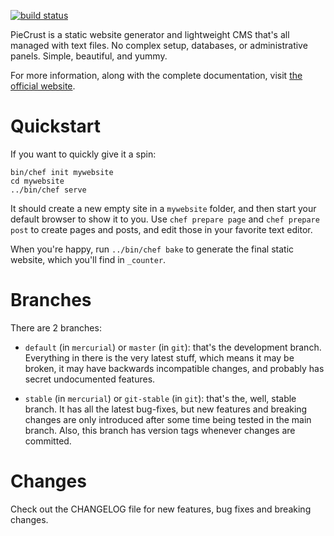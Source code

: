 
[![build status](https://secure.travis-ci.org/ludovicchabant/PieCrust.png?branch=master)](http://travis-ci.org/ludovicchabant/PieCrust)

PieCrust is a static website generator and lightweight CMS that's all managed
with text files. No complex setup, databases, or administrative panels.
Simple, beautiful, and yummy.

For more information, along with the complete documentation, visit [the
official website](http://bolt80.com/piecrust/).


Quickstart
==========

If you want to quickly give it a spin:

    bin/chef init mywebsite
    cd mywebsite
    ../bin/chef serve

It should create a new empty site in a `mywebsite` folder, and then start your
default browser to show it to you. Use `chef prepare page` and `chef prepare
post` to create pages and posts, and edit those in your favorite text editor.

When you're happy, run `../bin/chef bake` to generate the final static website,
which you'll find in `_counter`.


Branches
========

There are 2 branches:

* `default` (in `mercurial`) or `master` (in `git`): that's the development
  branch.  Everything in there is the very latest stuff, which means it may be
  broken, it may have backwards incompatible changes, and probably has secret
  undocumented features.

* `stable` (in `mercurial`) or `git-stable` (in `git`): that's the, well,
  stable branch. It has all the latest bug-fixes, but new features and
  breaking changes are only introduced after some time being tested in the
  main branch. Also, this branch has version tags whenever changes are
  committed.


Changes
=======

Check out the CHANGELOG file for new features, bug fixes and breaking changes. 


  [1]: https://bitbucket.org/ludovicchabant/piecrust-phamlp
  [2]: https://bitbucket.org/ludovicchabant/piecrust-dwoo

